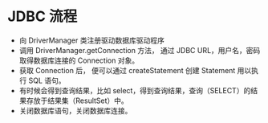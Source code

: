 # JDBC 流程
- 向 DriverManager 类注册驱动数据库驱动程序
- 调用 DriverManager.getConnection 方法， 通过 JDBC URL，用户名，密码取得数据库连接的 Connection 对象。
- 获取 Connection 后， 便可以通过 createStatement 创建 Statement 用以执行 SQL 语句。
- 有时候会得到查询结果，比如 select，得到查询结果，查询（SELECT）的结果存放于结果集（ResultSet）中。
- 关闭数据库语句，关闭数据库连接。